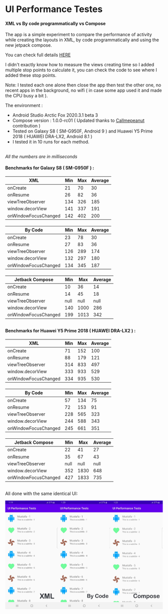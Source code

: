# UI Performance Testes
#### XML vs By code programmatically vs Compose
The app is a simple experiment to compare the performance of activity while creating the layouts in XML, by code programmatically and using the new jetpack compose.

You can check full details [HERE](https://medium.com/@96.mustafa.basim/performance-comparison-building-android-layout-with-xml-vs-by-code-vs-jetpack-compose-17d79bb9952d)

I didn't exactly know how to measure the views creating time so I added multiple stop points to calculate it, you can check the code to see where I added these stop points.

Note: I tested each one alone then close the app then test the other one, no recent apps in the background, no wifi ( in case some app used it and made the CPU busy a bit ).

The environment :
 - Android Studio Arctic Fox 2020.3.1 beta 3
 - Compose version : 1.0.0-rc01 ( Updated thanks to [Callmepeanut](https://github.com/callmepeanut) contribution )
 - Tested on Galaxy S8 ( SM-G950F, Android 9 )  and Huawei Y5 Prime 2018 ( HUAWEI DRA-LX2, Android 8.1 )
 - I tested it in 10 runs for each method.
  ##
*All the numbers are in milliseconds*
#### Benchmarks for  Galaxy S8 ( SM-G950F )  :
| XML  | Min | Max | Average |
|--|--|--|--|
| onCreate | 21 | 70 | 30|
| onResume| 26| 82| 36|
| viewTreeObserver | 134| 326| 185|
| window.decorView| 141| 337| 191|
| onWindowFocusChanged| 142| 402| 200|
  ####
| By Code | Min | Max | Average |
|--|--|--|--|
| onCreate | 23| 78 | 30|
| onResume| 27| 83 | 36|
| viewTreeObserver | 126| 289| 174|
| window.decorView| 132| 297| 180|
| onWindowFocusChanged| 134| 345| 187|
####
| Jetback Compose | Min | Max | Average |
|--|--|--|--|
| onCreate | 10| 36| 14|
| onResume| 14| 45| 18|
| viewTreeObserver | null | null  | null  |
| window.decorView| 140| 1000| 286|
| onWindowFocusChanged| 199| 1013| 342|

  ##
#### Benchmarks for Huawei Y5 Prime 2018 ( HUAWEI DRA-LX2 )  :
| XML  | Min | Max | Average |
|--|--|--|--|
| onCreate | 71| 152| 100|
| onResume| 88| 179| 121|
| viewTreeObserver | 314| 833| 497|
| window.decorView| 333| 933| 529|
| onWindowFocusChanged| 334| 935| 530|
  ####
| By Code | Min | Max | Average |
|--|--|--|--|
| onCreate | 57| 134| 75|
| onResume| 72| 153| 91|
| viewTreeObserver | 228| 565| 323|
| window.decorView| 244| 588| 343|
| onWindowFocusChanged| 245| 661| 351|
####
| Jetback Compose | Min | Max | Average |
|--|--|--|--|
| onCreate | 22| 41| 27|
| onResume| 35| 67| 43|
| viewTreeObserver | null | null  | null  |
| window.decorView| 352| 1830| 648|
| onWindowFocusChanged| 427| 1833| 735|

  ##
All done with the same identical UI:

<img src="screenshots/ui.jpg" alt="UI used for testing">